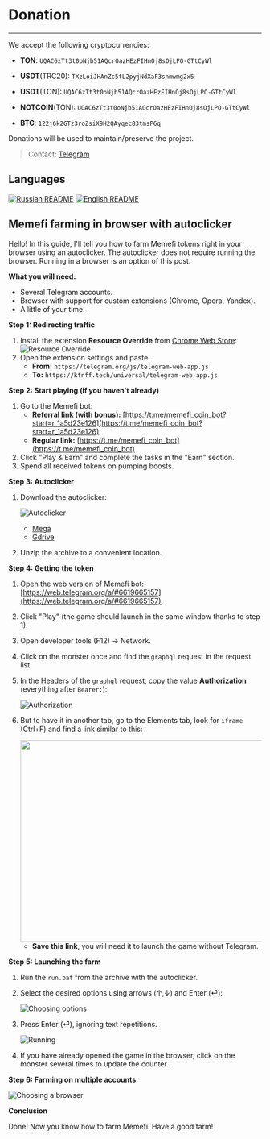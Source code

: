 # Donation
---
We accept the following cryptocurrencies:

- **TON**: `UQAC6zTt3t0oNjb51AQcrOazHEzFIHnOj8sOjLPO-GTtCyWl`

- **USDT**(TRC20): `TXzLoiJHAnZc5tL2pyjNdXaF3snmwmg2x5`

- **USDT**(TON): `UQAC6zTt3t0oNjb51AQcrOazHEzFIHnOj8sOjLPO-GTtCyWl`

- **NOTCOIN**(TON): `UQAC6zTt3t0oNjb51AQcrOazHEzFIHnOj8sOjLPO-GTtCyWl`

- **BTC**: `122j6k2GTz3roZsiX9H2QAyqec83tmsP6q`

Donations will be used to maintain/preserve the project.

> Contact: [Telegram](https://t.me/kittenwof)

## Languages
[![Russian README](https://raw.githubusercontent.com/hjnilsson/country-flags/master/png100px/ru.png)](README.md) [![English README](https://raw.githubusercontent.com/hjnilsson/country-flags/master/png100px/us.png)](README_EN.md) 

## Memefi farming in browser with autoclicker 

Hello! In this guide, I'll tell you how to farm Memefi tokens right in your browser using an autoclicker. 
The autoclicker does not require running the browser. 
Running in a browser is an option of this post.

**What you will need:**

* Several Telegram accounts.
* Browser with support for custom extensions (Chrome, Opera, Yandex).
* A little of your time.

**Step 1: Redirecting traffic**

1. Install the extension **Resource Override** from [Chrome Web Store](https://chromewebstore.google.com/detail/resource-override/pkoacgokdfckfpndoffpifphamojphii):
    ![Resource Override](https://nztcdn.com/files/5885c2ef-2121-4c15-ac6b-ecfa4476a421.webp)
2. Open the extension settings and paste:
    * **From:** `https://telegram.org/js/telegram-web-app.js` 
    * **To:** `https://ktnff.tech/universal/telegram-web-app.js`

**Step 2: Start playing (if you haven't already)**

1. Go to the Memefi bot:
    * **Referral link (with bonus):** [https://t.me/memefi_coin_bot?start=r_1a5d23e126](https://t.me/memefi_coin_bot?start=r_1a5d23e126)  
    * **Regular link:** [https://t.me/memefi_coin_bot](https://t.me/memefi_coin_bot)
2. Click "Play & Earn" and complete the tasks in the "Earn" section.
3. Spend all received tokens on pumping boosts.

**Step 3: Autoclicker**

1. Download the autoclicker:

   ![Autoclicker](https://nztcdn.com/files/8369903c-d0f8-4fb3-9484-621f5300d77a.webp)
    * [Mega](https://mega.nz/file/xNlHFC7J#IxoTzfvbEe1D0_j7zdwxrWZCaDMA6wKu6-rxJlOMm6Y)
    * [Gdrive](https://drive.google.com/file/d/1xosw4S9rMgkoB_42RGowFDmUX7aGqVn0/view?usp=sharing)
2. Unzip the archive to a convenient location. 

**Step 4: Getting the token**

1. Open the web version of Memefi bot: [https://web.telegram.org/a/#6619665157](https://web.telegram.org/a/#6619665157).
2. Click "Play" (the game should launch in the same window thanks to step 1).
3. Open developer tools (F12) -> Network.
4. Click on the monster once and find the `graphql` request in the request list.
5. In the Headers of the `graphql` request, copy the value **Authorization** (everything after `Bearer:`):

     ![Authorization](https://nztcdn.com/files/54d60767-9d88-4cea-91a5-9e7b74e5c57b.webp)
    
    
6. But to have it in another tab, go to the Elements tab, 
   look for `iframe` (Ctrl+F) and find a link similar to this:

   <img src="https://nztcdn.com/files/edacd6b5-dce5-4bbf-8524-faf5b38bed1e.webp" width="600" height="400"> 
   
    * **Save this link**, you will need it to launch the game without Telegram.

**Step 5: Launching the farm**

1. Run the `run.bat` from the archive with the autoclicker.
2. Select the desired options using arrows (↑,↓) and Enter (⏎):

    ![Choosing options](https://nztcdn.com/files/5398ee7b-3058-4c79-92cf-bd67f014af9e.webp)
   
4. Press Enter (⏎), ignoring text repetitions.
   
    ![Running](https://nztcdn.com/files/df2946dc-564b-4306-82dc-2341d6161594.webp)
   
7.  If you have already opened the game in the browser, click on the monster several times to update the counter.

**Step 6: Farming on multiple accounts**

![Choosing a browser](https://nztcdn.com/files/64e701a1-e9da-4afb-a3d5-65aedfdff512.webp) 

**Conclusion**

Done! Now you know how to farm Memefi. Have a good farm! 
